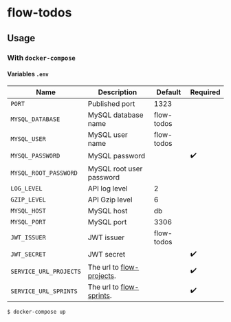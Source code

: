 # flow-todos

## Usage

### With `docker-compose`

#### Variables `.env`

| Name                    | Description                                                              | Default       | Required           |
| ----------------------- | ------------------------------------------------------------------------ | ------------- | ------------------ |
| `PORT`                  | Published port                                                           | 1323          |                    |
| `MYSQL_DATABASE`        | MySQL database name                                                      | flow-todos    |                    |
| `MYSQL_USER`            | MySQL user name                                                          | flow-todos    |                    |
| `MYSQL_PASSWORD`        | MySQL password                                                           |               | :heavy_check_mark: |
| `MYSQL_ROOT_PASSWORD`   | MySQL root user password                                                 |               |                    |
| `LOG_LEVEL`             | API log level                                                            | 2             |                    |
| `GZIP_LEVEL`            | API Gzip level                                                           | 6             |                    |
| `MYSQL_HOST`            | MySQL host                                                               | db            |                    |
| `MYSQL_PORT`            | MySQL port                                                               | 3306          |                    |
| `JWT_ISSUER`            | JWT issuer                                                               | flow-todos    |                    |
| `JWT_SECRET`            | JWT secret                                                               |               | :heavy_check_mark: |
| `SERVICE_URL_PROJECTS`  | The url to [flow-projects](https://gitlab.tingtt.jp/flow/flow-projects). |               | :heavy_check_mark: |
| `SERVICE_URL_SPRINTS`   | The url to [flow-sprints](https://gitlab.tingtt.jp/flow/flow-sprints).   |               | :heavy_check_mark: |

```bash
$ docker-compose up
```